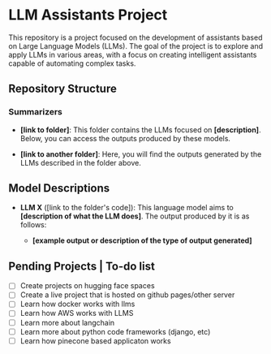 # LLM Assistants Project

This repository is a project focused on the development of assistants based on Large Language Models (LLMs). The goal of the project is to explore and apply LLMs in various areas, with a focus on creating intelligent assistants capable of automating complex tasks.

## Repository Structure

### Summarizers

- **[link to folder]**: This folder contains the LLMs focused on **[description]**. Below, you can access the outputs produced by these models.
  
- **[link to another folder]**: Here, you will find the outputs generated by the LLMs described in the folder above.

## Model Descriptions

- **LLM X** ([link to the folder's code]): This language model aims to **[description of what the LLM does]**. The output produced by it is as follows:
  
  - **[example output or description of the type of output generated]**



## Pending Projects | To-do list


- [ ] Create projects on hugging face spaces
- [ ] Create a live project that is hosted on github pages/other server
- [ ] Learn how docker works with llms
- [ ] Learn how AWS works with LLMS
- [ ] Learn more about langchain
- [ ] Learn more about python code frameworks (django, etc)
- [ ] Learn how pinecone based applicaton works